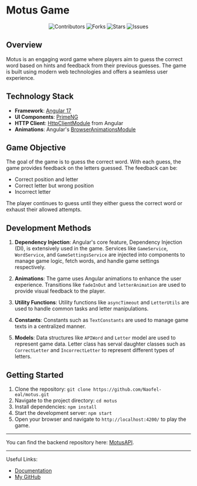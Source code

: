 # Motus Game

<div align="center">
    <img src="https://img.shields.io/github/contributors/naofel-eal/MotusIGM.svg?style=for-the-badge" alt="Contributors">
    <img src="https://img.shields.io/github/forks/naofel-eal/MotusIHM.svg?style=for-the-badge" alt="Forks">
    <img src="https://img.shields.io/github/stars/naofel-eal/MotusIHM.svg?style=for-the-badge" alt="Stars">
    <img src="https://img.shields.io/github/issues/naofel-eal/MotusIHM.svg?style=for-the-badge" alt="Issues">
</div>

## Overview

Motus is an engaging word game where players aim to guess the correct word based on hints and feedback from their previous guesses. The game is built using modern web technologies and offers a seamless user experience.

## Technology Stack

- **Framework**: [Angular 17](https://angular.io/)
- **UI Components**: [PrimeNG](https://www.primefaces.org/primeng/)
- **HTTP Client**: [HttpClientModule](https://angular.io/guide/http) from Angular
- **Animations**: Angular's [BrowserAnimationsModule](https://angular.io/guide/animations)

## Game Objective

The goal of the game is to guess the correct word. With each guess, the game provides feedback on the letters guessed. The feedback can be:
- Correct position and letter
- Correct letter but wrong position
- Incorrect letter

The player continues to guess until they either guess the correct word or exhaust their allowed attempts.

## Development Methods

1. **Dependency Injection**: Angular's core feature, Dependency Injection (DI), is extensively used in the game. Services like `GameService`, `WordService`, and `GameSettingsService` are injected into components to manage game logic, fetch words, and handle game settings respectively.

3. **Animations**: The game uses Angular animations to enhance the user experience. Transitions like `fadeInOut` and `letterAnimation` are used to provide visual feedback to the player.

4. **Utility Functions**: Utility functions like `asyncTimeout` and `LetterUtils` are used to handle common tasks and letter manipulations.

5. **Constants**: Constants such as `TextConstants` are used to manage game texts in a centralized manner.

6. **Models**: Data structures like `APIWord` and `Letter` model are used to represent game data. Letter class has serval daughter classes such as `CorrectLetter` and `IncorrectLetter` to represent different types of letters.

## Getting Started

1. Clone the repository: `git clone https://github.com/Naofel-eal/motus.git`
2. Navigate to the project directory: `cd motus`
3. Install dependencies: `npm install`
4. Start the development server: `npm start`
5. Open your browser and navigate to `http://localhost:4200/` to play the game.

---

You can find the backend repository here: [MotusAPI](https://github.com/Naofel-eal/MotusAPI).

---

Useful Links:
- [Documentation](https://github.com/Naofel-eal/motus)
- [My GitHub](https://github.com/Naofel-eal/)
